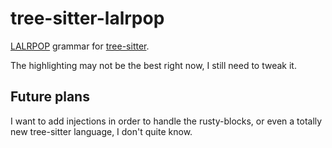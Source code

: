 # tree-sitter-lalrpop

[LALRPOP](https://github.com/lalrpop/lalrpop/) grammar for [tree-sitter](https://github.com/tree-sitter/tree-sitter).

The highlighting may not be the best right now, I still need to tweak it.

## Future plans

I want to add injections in order to handle the rusty-blocks, or even a totally new tree-sitter language, I don't quite know.
